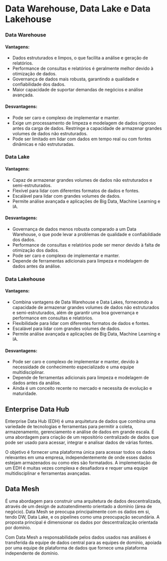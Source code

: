 # Data Warehouse, Data Lake e Data Lakehouse

### Data Warehouse
#### Vantagens: 

* Dados estruturados e limpos, o que facilita a análise e geração de relatórios.
* Performance de consultas e relatórios é geralmente melhor devido à otimização de dados.
* Governança de dados mais robusta, garantindo a qualidade e confiabilidade dos dados.
* Maior capacidade de suportar demandas de negócios e análise avançada.

#### Desvantagens: 

* Pode ser caro e complexo de implementar e manter.
* Exige um processamento de limpeza e modelagem de dados rigoroso antes da carga de dados. Restringe a capacidade de armazenar grandes volumes de dados não estruturados.
* Pode ser limitado em lidar com dados em tempo real ou com fontes dinâmicas e não estruturadas.

### Data Lake
#### Vantagens:

* Capaz de armazenar grandes volumes de dados não estruturados e semi-estruturados.
* Flexível para lidar com diferentes formatos de dados e fontes.
* Escalável para lidar com grandes volumes de dados.
* Permite análise avançada e aplicações de Big Data, Machine Learning e IA.

#### Desvantagens:

* Governança de dados menos robusta comparado a um Data Warehouse, o que pode levar a problemas de qualidade e confiabildiade dos dados.
* Performance de consultas e relatórios pode ser menor devido à falta de otimização dos dados.
* Pode ser caro e complexo de implementar e manter.
* Depende de ferramentas adicionais para limpeza e modelagem de dados antes da análise.

### Data Lakehouse
#### Vantagens:

* Combina vantagens de Data Warehouse e Data Lakes, fornecendo a capacidade de armazenar grandes volumes de dados não estruturados e semi-estruturados, além de garantir uma boa governança e performance em consultas e relatórios.
* Flexibilidade para lidar com diferentes formatos de dados e fontes.
* Escalável para lidar com grandes volumes de dados.
* Permite análise avançada e aplicações de Big Data, Machine Learning e IA.

#### Desvantagens:

* Pode ser caro e complexo de implementar e manter, devido à necessidade de conhecimento especializado e uma equipe multidisciplinar.
* Depende de ferramentas adicionais para limpeza e modelagem de dados antes da análise.
* Ainda é um conceito recente no mercado e necessita de evolução e maturidade.

## Enterprise Data Hub

Enterprise Data Hub (EDH) é uma arquitetura de dados que combina uma variedade de tecnologias e ferramentas para permitir a coleta, armazenamento, gerenciamento e análise de dados em grande escala. É uma abordagem para criação de um repositório centralizado de dados que pode ser usado para acessar, integrar e analisar dados de várias fontes.

O objetivo é fornecer uma plataforma única para acessar todos os dados relevantes em uma empresa, independentemente de onde esses dados estejam armazenados ou como eles são formatados. A implementação de um EDH é muitas vezes complexa e desafiadora e requer uma equipe multidisciplinar e ferramentas avançadas.

## Data Mesh

É uma abordagem para construir uma arquitetura de dados descentralizada, através de um design de autoatendimento orientado a domínio (área de negócio). Data Mesh se preocupa principalmente com os dados em si, tendo DW, Data Lake, e os pipelines como uma preocupação secundária. A proposta principal é dimensionar os dados por descentralização orientada por domínio. 

Com Data Mesh a responsabilidade pelos dados usados nas análises é transferida da equipe de dados central para as equipes de domínio, apoiada por uma equipe de plataforma de dados que fornece uma plataforma independente de domínio. 